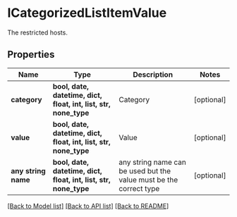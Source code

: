 # ICategorizedListItemValue

The restricted hosts.

## Properties
Name | Type | Description | Notes
------------ | ------------- | ------------- | -------------
**category** | **bool, date, datetime, dict, float, int, list, str, none_type** | Category | [optional] 
**value** | **bool, date, datetime, dict, float, int, list, str, none_type** | Value | [optional] 
**any string name** | **bool, date, datetime, dict, float, int, list, str, none_type** | any string name can be used but the value must be the correct type | [optional]

[[Back to Model list]](../README.md#documentation-for-models) [[Back to API list]](../README.md#documentation-for-api-endpoints) [[Back to README]](../README.md)


